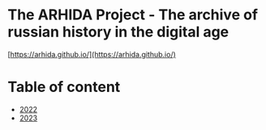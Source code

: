 # The ARHIDA Project - The archive of russian history in the digital age

[https://arhida.github.io/](https://arhida.github.io/)

# Table of content

  - [2022](2022)
  - [2023](2023)
